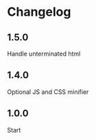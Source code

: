 # Changelog

## 1.5.0

Handle unterminated html

## 1.4.0

Optional JS and CSS minifier

## 1.0.0

Start
